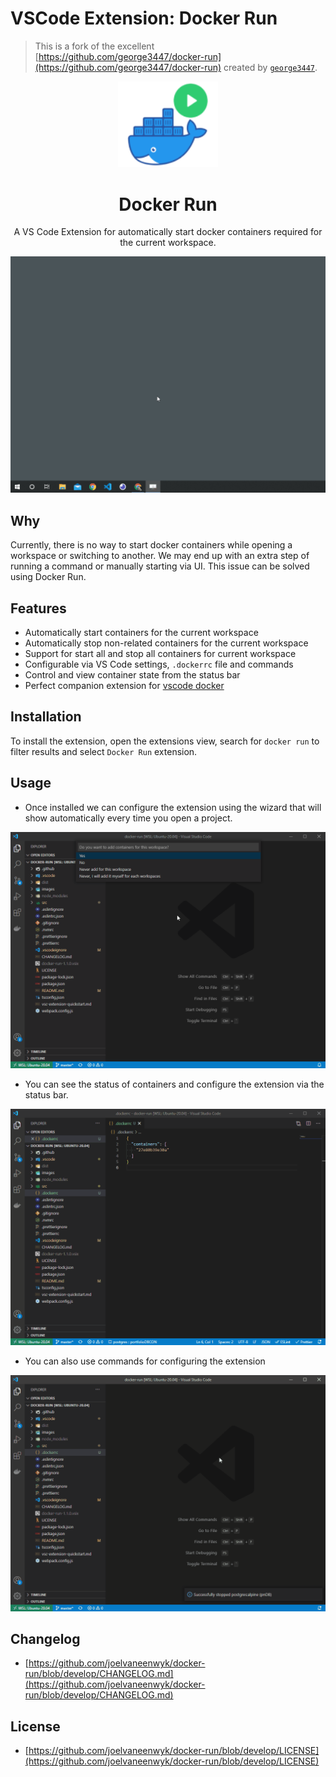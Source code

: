 # VSCode Extension: Docker Run

> This is a fork of the excellent [https://github.com/george3447/docker-run](https://github.com/george3447/docker-run) created by [`george3447`](https://github.com/george3447).

<!-- markdownlint-disable MD033 -->
<p align="center">
  <img
    width="160"
    src="https://raw.githubusercontent.com/joelvaneenwyk/docker-run/develop/docs/images/icon.png"
    alt="Docker Run - Logo"
  />
</p>

<h1 align="center">Docker Run</h1>

<p align="center"> A VS Code Extension for automatically start docker containers required for the current workspace. </p>

![How it works](/docs/images/start-up.gif)

## Why

Currently, there is no way to start docker containers while opening a workspace or switching to another. We may end up with an extra step of running a command or manually starting via UI. This issue can be solved using Docker Run.

## Features

- Automatically start containers for the current workspace
- Automatically stop non-related containers for the current workspace
- Support for start all and stop all containers for current workspace
- Configurable via VS Code settings, `.dockerrc` file and commands
- Control and view container state from the status bar
- Perfect companion extension for [vscode docker](https://marketplace.visualstudio.com/items?itemName=ms-azuretools.vscode-docker)

## Installation

To install the extension, open the extensions view, search for `docker run` to filter results and select `Docker Run` extension.

## Usage

- Once installed we can configure the extension using the wizard that will show automatically every time you open a project.

![Initial configuration](/docs/images/first-time-configuration.gif)

- You can see the status of containers and configure the extension via the status bar.

![Status bar](/docs/images/status-bar.gif)

- You can also use commands for configuring the extension

![Commands](/docs/images/commands.gif)

## Changelog

- [https://github.com/joelvaneenwyk/docker-run/blob/develop/CHANGELOG.md](https://github.com/joelvaneenwyk/docker-run/blob/develop/CHANGELOG.md)

## License

- [https://github.com/joelvaneenwyk/docker-run/blob/develop/LICENSE](https://github.com/joelvaneenwyk/docker-run/blob/develop/LICENSE)
